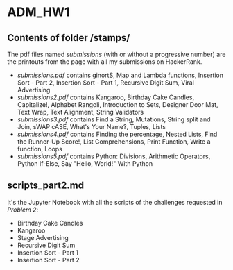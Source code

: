# ADM_HW1

## Contents of folder /stamps/
The pdf files named _submissions_ (with or without a progressive number) are the printouts from the page with all my submissions on HackerRank.
* _submissions.pdf_ contains ginortS, Map and Lambda functions, Insertion Sort - Part 2, Insertion Sort - Part 1, Recursive Digit Sum, Viral Advertising
* _submissions2.pdf_ contains Kangaroo, Birthday Cake Candles, Capitalize!, Alphabet Rangoli, Introduction to Sets, Designer Door Mat, Text Wrap, Text Alignment, String Validators
* _submissions3.pdf_ contains Find a String, Mutations, String split and Join, sWAP cASE, What's Your Name?, Tuples, Lists
* _submissions4.pdf_ contains Finding the percentage, Nested Lists, Find the Runner-Up Score!, List Comprehensions, Print Function, Write a function, Loops
* _submissions5.pdf_ contains Python: Divisions, Arithmetic Operators, Python If-Else, Say "Hello, World!" With Python

## scripts_part2.md
It's the Jupyter Notebook with all the scripts of the challenges requested in _Problem 2_:
* Birthday Cake Candles
* Kangaroo
* Stage Advertising
* Recursive Digit Sum
* Insertion Sort - Part 1
* Insertion Sort - Part 2
